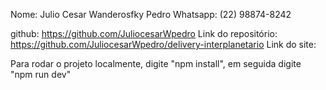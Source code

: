 Nome: Julio Cesar Wanderosfky Pedro
Whatsapp: (22) 98874-8242

github: https://github.com/JuliocesarWpedro
Link do repositório: https://github.com/JuliocesarWpedro/delivery-interplanetario
Link do site:

Para rodar o projeto localmente, digite "npm install", em seguida digite "npm run dev"
